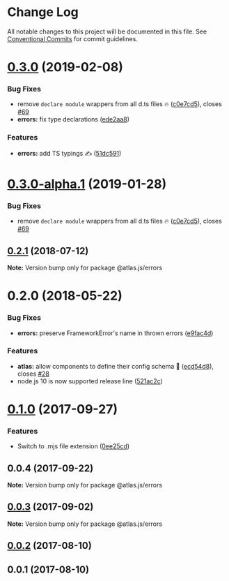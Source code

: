 # Change Log

All notable changes to this project will be documented in this file.
See [Conventional Commits](https://conventionalcommits.org) for commit guidelines.

# [0.3.0](https://github.com/strvcom/atlas.js/compare/@atlas.js/errors@0.2.1...@atlas.js/errors@0.3.0) (2019-02-08)


### Bug Fixes

* remove `declare module` wrappers from all d.ts files 🔥 ([c0e7cd5](https://github.com/strvcom/atlas.js/commit/c0e7cd5)), closes [#69](https://github.com/strvcom/atlas.js/issues/69)
* **errors:** fix type declarations ([ede2aa8](https://github.com/strvcom/atlas.js/commit/ede2aa8))


### Features

* **errors:** add TS typings ✍️ ([51dc591](https://github.com/strvcom/atlas.js/commit/51dc591))





# [0.3.0-alpha.1](https://github.com/strvcom/atlas.js/compare/@atlas.js/errors@0.3.0-alpha.0...@atlas.js/errors@0.3.0-alpha.1) (2019-01-28)


### Bug Fixes

* remove `declare module` wrappers from all d.ts files 🔥 ([c0e7cd5](https://github.com/strvcom/atlas.js/commit/c0e7cd5)), closes [#69](https://github.com/strvcom/atlas.js/issues/69)





<a name="0.2.1"></a>
## [0.2.1](https://github.com/strvcom/atlas.js/compare/@atlas.js/errors@0.2.0...@atlas.js/errors@0.2.1) (2018-07-12)




**Note:** Version bump only for package @atlas.js/errors

<a name="0.2.0"></a>
# 0.2.0 (2018-05-22)


### Bug Fixes

* **errors:** preserve FrameworkError's name in thrown errors ([e9fac4d](https://github.com/strvcom/atlas.js/commit/e9fac4d))


### Features

* **atlas:** allow components to define their config schema 💪 ([ecd54d8](https://github.com/strvcom/atlas.js/commit/ecd54d8)), closes [#28](https://github.com/strvcom/atlas.js/issues/28)
* node.js 10 is now supported release line ([521ac2c](https://github.com/strvcom/atlas.js/commit/521ac2c))




<a name="0.1.0"></a>
# [0.1.0](https://github.com/strvcom/atlas.js/compare/@atlas.js/errors@0.0.4...@atlas.js/errors@0.1.0) (2017-09-27)


### Features

* Switch to .mjs file extension ([0ee25cd](https://github.com/strvcom/atlas.js/commit/0ee25cd))




<a name="0.0.4"></a>
## 0.0.4 (2017-09-22)




**Note:** Version bump only for package @atlas.js/errors

<a name="0.0.3"></a>
## [0.0.3](https://github.com/strvcom/atlas.js/compare/@atlas.js/errors@0.0.2...@atlas.js/errors@0.0.3) (2017-09-02)




**Note:** Version bump only for package @atlas.js/errors

<a name="0.0.2"></a>
## [0.0.2](https://github.com/strvcom/atlas.js/compare/@atlas.js/errors@0.0.1...@atlas.js/errors@0.0.2) (2017-08-10)




<a name="0.0.1"></a>
## 0.0.1 (2017-08-10)

